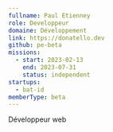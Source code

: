 ```yaml
---
fullname: Paul Etienney
role: Developpeur
domaine: Développement
link: https://donatello.dev
github: pe-beta
missions:
  - start: 2023-02-13
    end: 2023-07-31
    status: independent
startups:
  - bat-id
memberType: beta
---
```


Développeur web
